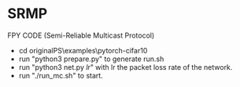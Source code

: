 # SRMP
FPY CODE (Semi-Reliable Multicast Protocol)

+ cd originalPS\examples\pytorch-cifar10
+ run "python3 prepare.py" to generate run.sh
+ run "python3 net.py $lr$" with lr the packet loss rate of the network.
+ run "./run_mc.sh" to start.